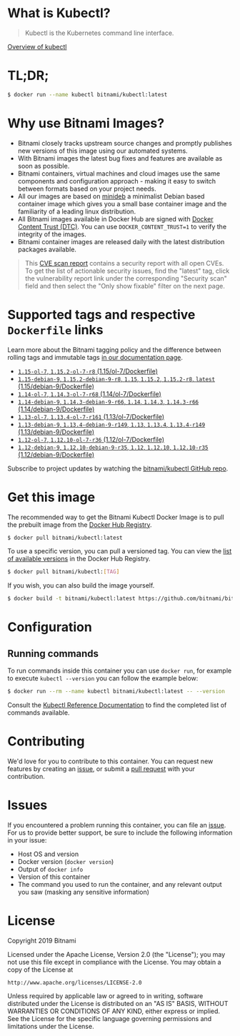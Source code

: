 
# What is Kubectl?

> Kubectl is the Kubernetes command line interface.

[Overview of kubectl](https://kubernetes.io/docs/reference/kubectl/overview/)

# TL;DR;

```bash
$ docker run --name kubectl bitnami/kubectl:latest
```

# Why use Bitnami Images?

* Bitnami closely tracks upstream source changes and promptly publishes new versions of this image using our automated systems.
* With Bitnami images the latest bug fixes and features are available as soon as possible.
* Bitnami containers, virtual machines and cloud images use the same components and configuration approach - making it easy to switch between formats based on your project needs.
* All our images are based on [minideb](https://github.com/bitnami/minideb) a minimalist Debian based container image which gives you a small base container image and the familiarity of a leading linux distribution.
* All Bitnami images available in Docker Hub are signed with [Docker Content Trust (DTC)](https://docs.docker.com/engine/security/trust/content_trust/). You can use `DOCKER_CONTENT_TRUST=1` to verify the integrity of the images.
* Bitnami container images are released daily with the latest distribution packages available.


> This [CVE scan report](https://quay.io/repository/bitnami/kubectl?tab=tags) contains a security report with all open CVEs. To get the list of actionable security issues, find the "latest" tag, click the vulnerability report link under the corresponding "Security scan" field and then select the "Only show fixable" filter on the next page.

# Supported tags and respective `Dockerfile` links

Learn more about the Bitnami tagging policy and the difference between rolling tags and immutable tags [in our documentation page](https://docs.bitnami.com/containers/how-to/understand-rolling-tags-containers/).


* [`1.15-ol-7`, `1.15.2-ol-7-r8` (1.15/ol-7/Dockerfile)](https://github.com/bitnami/bitnami-docker-kubectl/blob/1.15.2-ol-7-r8/1.15/ol-7/Dockerfile)
* [`1.15-debian-9`, `1.15.2-debian-9-r8`, `1.15`, `1.15.2`, `1.15.2-r8`, `latest` (1.15/debian-9/Dockerfile)](https://github.com/bitnami/bitnami-docker-kubectl/blob/1.15.2-debian-9-r8/1.15/debian-9/Dockerfile)
* [`1.14-ol-7`, `1.14.3-ol-7-r68` (1.14/ol-7/Dockerfile)](https://github.com/bitnami/bitnami-docker-kubectl/blob/1.14.3-ol-7-r68/1.14/ol-7/Dockerfile)
* [`1.14-debian-9`, `1.14.3-debian-9-r66`, `1.14`, `1.14.3`, `1.14.3-r66` (1.14/debian-9/Dockerfile)](https://github.com/bitnami/bitnami-docker-kubectl/blob/1.14.3-debian-9-r66/1.14/debian-9/Dockerfile)
* [`1.13-ol-7`, `1.13.4-ol-7-r161` (1.13/ol-7/Dockerfile)](https://github.com/bitnami/bitnami-docker-kubectl/blob/1.13.4-ol-7-r161/1.13/ol-7/Dockerfile)
* [`1.13-debian-9`, `1.13.4-debian-9-r149`, `1.13`, `1.13.4`, `1.13.4-r149` (1.13/debian-9/Dockerfile)](https://github.com/bitnami/bitnami-docker-kubectl/blob/1.13.4-debian-9-r149/1.13/debian-9/Dockerfile)
* [`1.12-ol-7`, `1.12.10-ol-7-r36` (1.12/ol-7/Dockerfile)](https://github.com/bitnami/bitnami-docker-kubectl/blob/1.12.10-ol-7-r36/1.12/ol-7/Dockerfile)
* [`1.12-debian-9`, `1.12.10-debian-9-r35`, `1.12`, `1.12.10`, `1.12.10-r35` (1.12/debian-9/Dockerfile)](https://github.com/bitnami/bitnami-docker-kubectl/blob/1.12.10-debian-9-r35/1.12/debian-9/Dockerfile)

Subscribe to project updates by watching the [bitnami/kubectl GitHub repo](https://github.com/bitnami/bitnami-docker-kubectl).

# Get this image

The recommended way to get the Bitnami Kubectl Docker Image is to pull the prebuilt image from the [Docker Hub Registry](https://hub.docker.com/r/bitnami/kubectl).

```bash
$ docker pull bitnami/kubectl:latest
```

To use a specific version, you can pull a versioned tag. You can view the [list of available versions](https://hub.docker.com/r/bitnami/kubectl/tags/) in the Docker Hub Registry.

```bash
$ docker pull bitnami/kubectl:[TAG]
```

If you wish, you can also build the image yourself.

```bash
$ docker build -t bitnami/kubectl:latest https://github.com/bitnami/bitnami-docker-kubectl.git
```

# Configuration

## Running commands

To run commands inside this container you can use `docker run`, for example to execute `kubectl --version` you can follow the example below:

```bash
$ docker run --rm --name kubectl bitnami/kubectl:latest -- --version
```

Consult the [Kubectl Reference Documentation](https://kubernetes.io/docs/reference/generated/kubectl/kubectl-commands) to find the completed list of commands available.

# Contributing

We'd love for you to contribute to this container. You can request new features by creating an [issue](https://github.com/bitnami/bitnami-docker-kubectl/issues), or submit a [pull request](https://github.com/bitnami/bitnami-docker-kubectl/pulls) with your contribution.

# Issues

If you encountered a problem running this container, you can file an [issue](https://github.com/bitnami/bitnami-docker-kubectl/issues). For us to provide better support, be sure to include the following information in your issue:

- Host OS and version
- Docker version (`docker version`)
- Output of `docker info`
- Version of this container
- The command you used to run the container, and any relevant output you saw (masking any sensitive information)

# License

Copyright 2019 Bitnami

Licensed under the Apache License, Version 2.0 (the "License");
you may not use this file except in compliance with the License.
You may obtain a copy of the License at

    http://www.apache.org/licenses/LICENSE-2.0

Unless required by applicable law or agreed to in writing, software
distributed under the License is distributed on an "AS IS" BASIS,
WITHOUT WARRANTIES OR CONDITIONS OF ANY KIND, either express or implied.
See the License for the specific language governing permissions and
limitations under the License.
